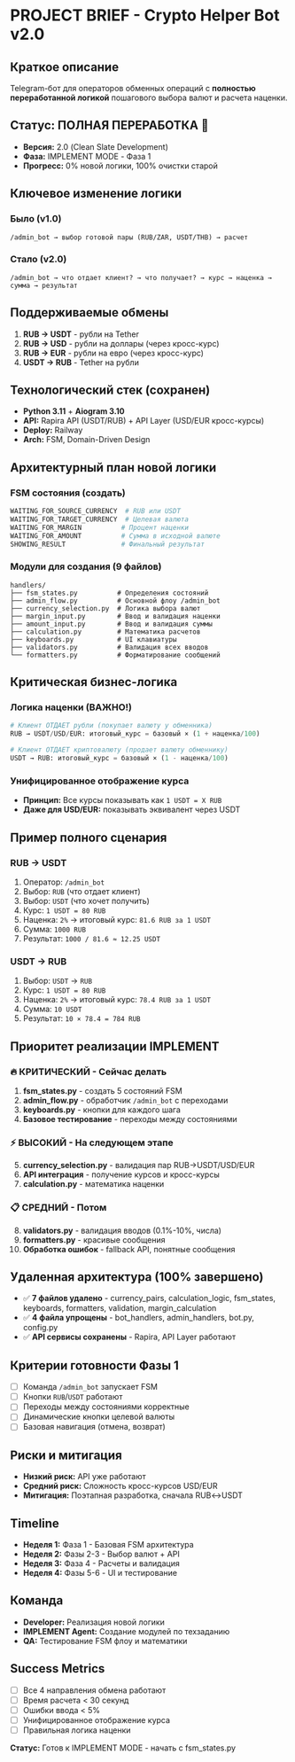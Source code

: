 # PROJECT BRIEF - Crypto Helper Bot v2.0

## Краткое описание
Telegram-бот для операторов обменных операций с **полностью переработанной логикой** пошагового выбора валют и расчета наценки.

## Статус: ПОЛНАЯ ПЕРЕРАБОТКА 🔄
- **Версия:** 2.0 (Clean Slate Development)
- **Фаза:** IMPLEMENT MODE - Фаза 1
- **Прогресс:** 0% новой логики, 100% очистки старой

## Ключевое изменение логики

### Было (v1.0)
```
/admin_bot → выбор готовой пары (RUB/ZAR, USDT/THB) → расчет
```

### Стало (v2.0)  
```
/admin_bot → что отдает клиент? → что получает? → курс → наценка → сумма → результат
```

## Поддерживаемые обмены
1. **RUB → USDT** - рубли на Tether
2. **RUB → USD** - рубли на доллары (через кросс-курс)
3. **RUB → EUR** - рубли на евро (через кросс-курс)
4. **USDT → RUB** - Tether на рубли

## Технологический стек (сохранен)
- **Python 3.11** + **Aiogram 3.10**
- **API:** Rapira API (USDT/RUB) + API Layer (USD/EUR кросс-курсы)
- **Deploy:** Railway
- **Arch:** FSM, Domain-Driven Design

## Архитектурный план новой логики

### FSM состояния (создать)
```python
WAITING_FOR_SOURCE_CURRENCY  # RUB или USDT
WAITING_FOR_TARGET_CURRENCY  # Целевая валюта  
WAITING_FOR_MARGIN          # Процент наценки
WAITING_FOR_AMOUNT          # Сумма в исходной валюте
SHOWING_RESULT              # Финальный результат
```

### Модули для создания (9 файлов)
```
handlers/
├── fsm_states.py          # Определения состояний
├── admin_flow.py          # Основной флоу /admin_bot
├── currency_selection.py  # Логика выбора валют
├── margin_input.py        # Ввод и валидация наценки
├── amount_input.py        # Ввод и валидация суммы
├── calculation.py         # Математика расчетов
├── keyboards.py           # UI клавиатуры
├── validators.py          # Валидация всех вводов
└── formatters.py          # Форматирование сообщений
```

## Критическая бизнес-логика

### Логика наценки (ВАЖНО!)
```python
# Клиент ОТДАЕТ рубли (покупает валюту у обменника)
RUB → USDT/USD/EUR: итоговый_курс = базовый × (1 + наценка/100)

# Клиент ОТДАЕТ криптовалюту (продает валюту обменнику)  
USDT → RUB: итоговый_курс = базовый × (1 - наценка/100)
```

### Унифицированное отображение курса
- **Принцип:** Все курсы показывать как `1 USDT = X RUB`
- **Даже для USD/EUR:** показывать эквивалент через USDT

## Пример полного сценария

### RUB → USDT
1. Оператор: `/admin_bot`
2. Выбор: `RUB` (что отдает клиент)
3. Выбор: `USDT` (что хочет получить)
4. Курс: `1 USDT = 80 RUB`
5. Наценка: `2%` → итоговый курс: `81.6 RUB за 1 USDT`
6. Сумма: `1000 RUB`
7. Результат: `1000 / 81.6 ≈ 12.25 USDT`

### USDT → RUB  
1. Выбор: `USDT` → `RUB`
2. Курс: `1 USDT = 80 RUB`
3. Наценка: `2%` → итоговый курс: `78.4 RUB за 1 USDT`
4. Сумма: `10 USDT`
5. Результат: `10 × 78.4 = 784 RUB`

## Приоритет реализации IMPLEMENT

### 🔥 КРИТИЧЕСКИЙ - Сейчас делать
1. **fsm_states.py** - создать 5 состояний FSM
2. **admin_flow.py** - обработчик `/admin_bot` с переходами
3. **keyboards.py** - кнопки для каждого шага
4. **Базовое тестирование** - переходы между состояниями

### ⚡ ВЫСОКИЙ - На следующем этапе
5. **currency_selection.py** - валидация пар RUB→USDT/USD/EUR
6. **API интеграция** - получение курсов и кросс-курсы
7. **calculation.py** - математика наценки

### 📋 СРЕДНИЙ - Потом
8. **validators.py** - валидация вводов (0.1%-10%, числа)
9. **formatters.py** - красивые сообщения
10. **Обработка ошибок** - fallback API, понятные сообщения

## Удаленная архитектура (100% завершено)
- ✅ **7 файлов удалено** - currency_pairs, calculation_logic, fsm_states, keyboards, formatters, validation, margin_calculation
- ✅ **4 файла упрощены** - bot_handlers, admin_handlers, bot.py, config.py
- ✅ **API сервисы сохранены** - Rapira, API Layer работают

## Критерии готовности Фазы 1
- [ ] Команда `/admin_bot` запускает FSM
- [ ] Кнопки `RUB`/`USDT` работают
- [ ] Переходы между состояниями корректные
- [ ] Динамические кнопки целевой валюты
- [ ] Базовая навигация (отмена, возврат)

## Риски и митигация
- **Низкий риск:** API уже работают
- **Средний риск:** Сложность кросс-курсов USD/EUR
- **Митигация:** Поэтапная разработка, сначала RUB↔USDT

## Timeline
- **Неделя 1:** Фаза 1 - Базовая FSM архитектура
- **Неделя 2:** Фазы 2-3 - Выбор валют + API  
- **Неделя 3:** Фаза 4 - Расчеты и валидация
- **Неделя 4:** Фазы 5-6 - UI и тестирование

## Команда
- **Developer:** Реализация новой логики
- **IMPLEMENT Agent:** Создание модулей по техзаданию
- **QA:** Тестирование FSM флоу и математики

## Success Metrics
- [ ] Все 4 направления обмена работают
- [ ] Время расчета < 30 секунд
- [ ] Ошибки ввода < 5%
- [ ] Унифицированное отображение курса
- [ ] Правильная логика наценки

**Статус:** Готов к IMPLEMENT MODE - начать с fsm_states.py